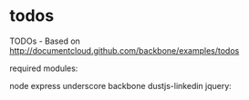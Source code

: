 todos
=====

TODOs - Based on http://documentcloud.github.com/backbone/examples/todos

required modules:

  node
  express
  underscore
  backbone
  dustjs-linkedin
  jquery: